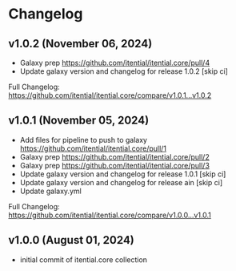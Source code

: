 # Changelog

## v1.0.2 (November 06, 2024)

* Galaxy prep  https://github.com/itential/itential.core/pull/4
* Update galaxy version and changelog for release 1.0.2 [skip ci]

Full Changelog: https://github.com/itential/itential.core/compare/v1.0.1...v1.0.2 


## v1.0.1 (November 05, 2024)

* Add files for pipeline to push to galaxy  https://github.com/itential/itential.core/pull/1
* Galaxy prep  https://github.com/itential/itential.core/pull/2
* Galaxy prep  https://github.com/itential/itential.core/pull/3
* Update galaxy version and changelog for release 1.0.1 [skip ci]
* Update galaxy version and changelog for release ain [skip ci]
* Update galaxy.yml

Full Changelog: https://github.com/itential/itential.core/compare/v1.0.0...v1.0.1 


## v1.0.0 (August 01, 2024)

* initial commit of itential.core collection

